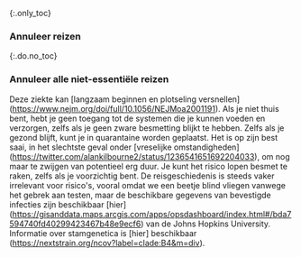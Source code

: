 {:.only_toc} 
 ### Annuleer reizen 

 {:.do.no_toc} 
 ### Annuleer alle niet-essentiële reizen 

 Deze ziekte kan [langzaam beginnen en plotseling versnellen] (https://www.nejm.org/doi/full/10.1056/NEJMoa2001191). Als je niet thuis bent, hebt je geen toegang tot de systemen die je kunnen voeden en verzorgen, zelfs als je geen zware besmetting blijkt te hebben. Zelfs als je gezond blijft, kunt je in quarantaine worden geplaatst. Het is op zijn best saai, in het slechtste geval onder [vreselijke omstandigheden] (https://twitter.com/alankilbourne2/status/1236541651692204033), 
 om nog maar te zwijgen van potentieel erg duur. Je kunt het risico lopen besmet te raken, zelfs als je voorzichtig bent. De reisgeschiedenis is steeds vaker irrelevant voor risico's, vooral omdat we een beetje blind vliegen vanwege het gebrek aan testen, maar de beschikbare gegevens van bevestigde infecties zijn 
 beschikbaar [hier] (https://gisanddata.maps.arcgis.com/apps/opsdashboard/index.html#/bda7594740fd40299423467b48e9ecf6) van de Johns Hopkins University. Informatie over stamgenetica is [hier] beschikbaar (https://nextstrain.org/ncov?label=clade:B4&m=div). 

